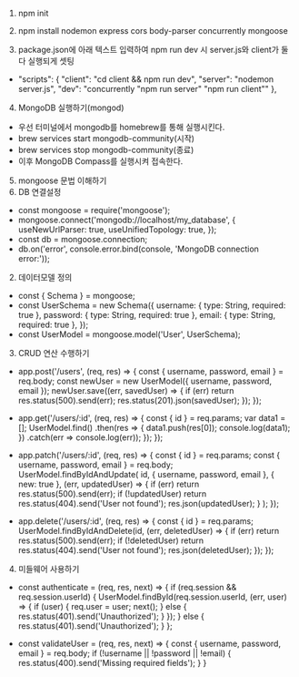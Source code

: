 1. npm init

2. npm install nodemon express cors body-parser concurrently mongoose

3. package.json에 아래 텍스트 입력하여 npm run dev 시 server.js와 client가 둘다 실행되게 셋팅
 - "scripts": {
        "client": "cd client && npm run dev",
        "server": "nodemon server.js",
        "dev": "concurrently \"npm run server\" \"npm run client\""
    },

4. MongoDB 실행하기(mongod)
 - 우선 터미널에서 mongodb를 homebrew를 통해 실행시킨다.
  - brew services start mongodb-community(시작)
  - brew services stop mongodb-community(종료)
 - 이후 MongoDB Compass를 실행시켜 접속한다.

5. mongoose 문법 이해하기
 1. DB 연결설정
 - const mongoose = require('mongoose');
 - mongoose.connect('mongodb://localhost/my_database', {
    useNewUrlParser: true,
    useUnifiedTopology: true,
   });
 - const db = mongoose.connection;
 - db.on('error', console.error.bind(console, 'MongoDB connection error:'));

 2. 데이터모델 정의
 - const { Schema } = mongoose;
 - const UserSchema = new Schema({
    username: { type: String, required: true },
    password: { type: String, required: true },
    email: { type: String, required: true },
  });
 - const UserModel = mongoose.model('User', UserSchema);

 3. CRUD 연산 수행하기
 - app.post('/users', (req, res) => {
    const { username, password, email } = req.body;
    const newUser = new UserModel({ username, password, email });
    newUser.save((err, savedUser) => {
        if (err) return res.status(500).send(err);
        res.status(201).json(savedUser);
    });
  });

 - app.get('/users/:id', (req, res) => {
    const { id } = req.params;
    var data1 = [];
        UserModel.find()
        .then(res => {
            data1.push(res[0]);
            console.log(data1);
            })
        .catch(err => console.log(err));
        });
});

 - app.patch('/users/:id', (req, res) => {
    const { id } = req.params;
    const { username, password, email } = req.body;
    UserModel.findByIdAndUpdate(
        id,
        { username, password, email },
        { new: true },
        (err, updatedUser) => {
        if (err) return res.status(500).send(err);
        if (!updatedUser) return res.status(404).send('User not found');
        res.json(updatedUser);
        }
    );
  });

 - app.delete('/users/:id', (req, res) => {
    const { id } = req.params;
    UserModel.findByIdAndDelete(id, (err, deletedUser) => {
        if (err) return res.status(500).send(err);
        if (!deletedUser) return res.status(404).send('User not found');
        res.json(deletedUser);
    });
  });

 4. 미들웨어 사용하기
 - const authenticate = (req, res, next) => {
    if (req.session && req.session.userId) {
        UserModel.findById(req.session.userId, (err, user) => {
        if (user) {
            req.user = user;
            next();
        } else {
            res.status(401).send('Unauthorized');
        }
        });
    } else {
        res.status(401).send('Unauthorized');
    }
   };

 - const validateUser = (req, res, next) => {
    const { username, password, email } = req.body;
    if (!username || !password || !email) {
        res.status(400).send('Missing required fields');
    }
   }